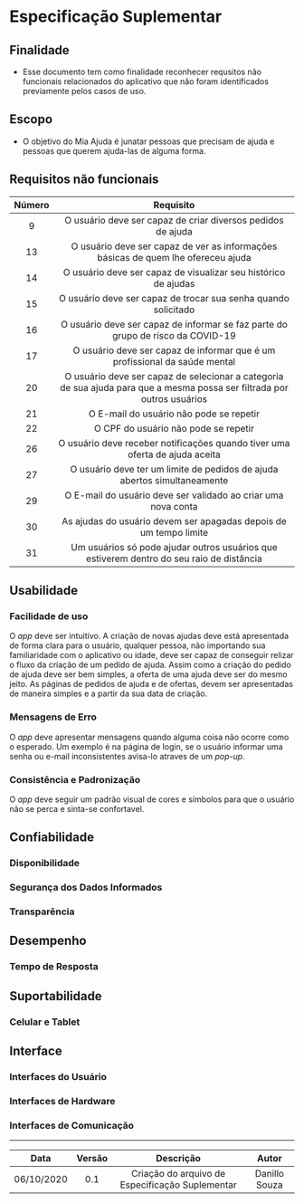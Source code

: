 # Especificação Suplementar

## Finalidade

- Esse documento tem como finalidade reconhecer requsitos não funcionais relacionados do aplicativo que não foram identificados previamente pelos casos de uso.

## Escopo

- O objetivo do Mia Ajuda é junatar pessoas que precisam de ajuda e pessoas que querem ajuda-las de alguma forma.

## Requisitos não funcionais

|Número|Requisito|
|:-:|:-:|
|9|O usuário deve ser capaz de criar diversos pedidos de ajuda|
|13|O usuário deve ser capaz de ver as informações básicas de quem lhe ofereceu ajuda|
|14|O usuário deve ser capaz de visualizar seu histórico de ajudas|
|15|O usuário deve ser capaz de trocar sua senha quando solicitado|
|16|O usuário deve ser capaz de informar se faz parte do grupo de risco da COVID-19|
|17|O usuário deve ser capaz de informar que é um profissional da saúde mental|
|20|O usuário deve ser capaz de selecionar a categoria de sua ajuda para que a mesma possa ser filtrada por outros usuários|
|21|O E-mail do usuário não pode se repetir|
|22|O CPF do usuário não pode se repetir|
|26|O usuário deve receber notificações quando tiver uma oferta de ajuda aceita|
|27|O usuário deve ter um limite de pedidos de ajuda abertos simultaneamente|
|29|O E-mail do usuário deve ser validado ao criar uma nova conta|
|30|As ajudas do usuário devem ser apagadas depois de um tempo limite|
|31|Um usuários só pode ajudar outros usuários que estiverem dentro do seu raio de distância|Would|

## Usabilidade

### Facilidade de uso

O *app* deve ser intuitivo. A criação de novas ajudas deve está apresentada de forma clara para o usuário, qualquer pessoa, não importando sua familiaridade com o aplicativo ou idade, deve ser capaz de conseguir relizar o fluxo da criação de um pedido de ajuda. Assim como a criação do pedido de ajuda deve ser bem simples, a oferta de uma ajuda deve ser do mesmo jeito. As páginas de pedidos de ajuda e de ofertas, devem ser apresentadas de maneira simples e a partir da sua data de criação.

### Mensagens de Erro

O *app* deve apresentar mensagens quando alguma coisa não ocorre como o esperado. Um exemplo é na página de login, se o usuário informar uma senha ou e-mail inconsistentes avisa-lo atraves de um *pop-up*.

### Consistência e Padronização

O *app* deve seguir um padrão visual de cores e símbolos para que o usuário não se perca e sinta-se confortavel.

## Confiabilidade

### Disponibilidade

### Segurança dos Dados Informados

### Transparência

## Desempenho

### Tempo de Resposta

## Suportabilidade

### Celular e Tablet

## Interface

### Interfaces do Usuário

### Interfaces de Hardware

### Interfaces de Comunicação

---
|Data|Versão|Descrição|Autor|
|:-:|:-:|:-:|:-:|
|06/10/2020|0.1|Criação do arquivo de Especificação Suplementar|Danillo Souza|
